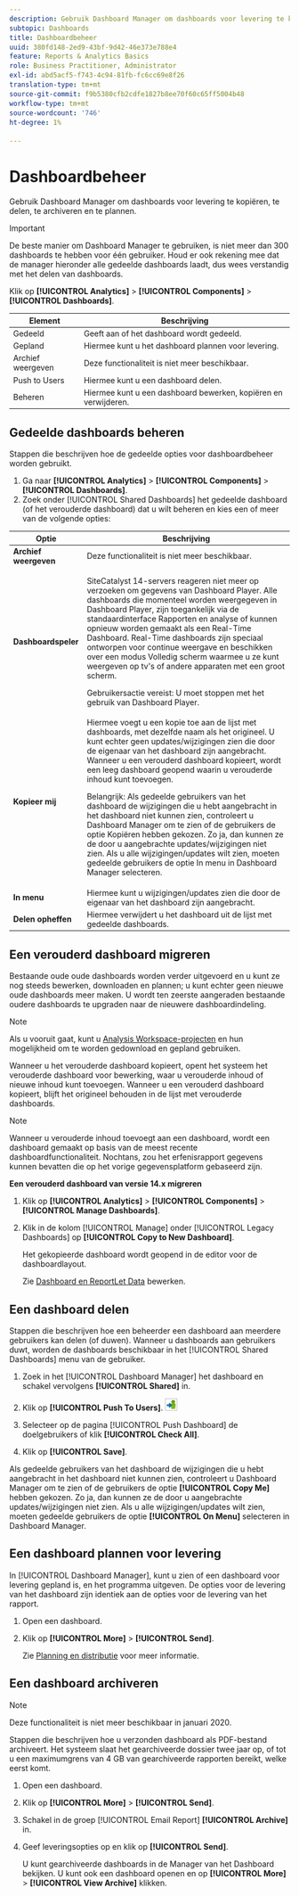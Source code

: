 ```yaml
---
description: Gebruik Dashboard Manager om dashboards voor levering te kopiëren, te delen, te archiveren en te plannen.
subtopic: Dashboards
title: Dashboardbeheer
uuid: 380fd148-2ed9-43bf-9d42-46e373e788e4
feature: Reports & Analytics Basics
role: Business Practitioner, Administrator
exl-id: abd5acf5-f743-4c94-81fb-fc6cc69e8f26
translation-type: tm+mt
source-git-commit: f9b5380cfb2cdfe1827b8ee70f60c65ff5004b48
workflow-type: tm+mt
source-wordcount: '746'
ht-degree: 1%

---
```


# Dashboardbeheer

Gebruik Dashboard Manager om dashboards voor levering te kopiëren, te delen, te archiveren en te plannen.

>[!IMPORTANT]
>
>De beste manier om Dashboard Manager te gebruiken, is niet meer dan 300 dashboards te hebben voor één gebruiker. Houd er ook rekening mee dat de manager hieronder alle gedeelde dashboards laadt, dus wees verstandig met het delen van dashboards.

Klik op **[!UICONTROL Analytics]** > **[!UICONTROL Components]** > **[!UICONTROL Dashboards]**.

| Element | Beschrijving |
|--- |--- |
| Gedeeld | Geeft aan of het dashboard wordt gedeeld. |
| Gepland | Hiermee kunt u het dashboard plannen voor levering. |
| Archief weergeven | Deze functionaliteit is niet meer beschikbaar. |
| Push to Users | Hiermee kunt u een dashboard delen. |
| Beheren | Hiermee kunt u een dashboard bewerken, kopiëren en verwijderen. |

## Gedeelde dashboards beheren

Stappen die beschrijven hoe de gedeelde opties voor dashboardbeheer worden gebruikt.

1. Ga naar **[!UICONTROL Analytics]** > **[!UICONTROL Components]** > **[!UICONTROL Dashboards]**.
1. Zoek onder [!UICONTROL Shared Dashboards] het gedeelde dashboard (of het verouderde dashboard) dat u wilt beheren en kies een of meer van de volgende opties:

<table id="choicetable_857E0E816D63404683D4E24DC8D7FC69"> 
 <thead class="chhead sthead"> 
  <th class="choptionhd"> Optie </th> 
  <th class="chdeschd"> Beschrijving </th> 
 </thead> 
 <tr class="chrow strow"> 
  <td class="choption"><strong>Archief weergeven</strong></td> 
  <td class="chdesc stentry"> Deze functionaliteit is niet meer beschikbaar. </td> 
 </tr> 
 <tr class="chrow strow"> 
  <td class="choption"><strong>Dashboardspeler</strong></td> 
  <td class="chdesc stentry"> <p>SiteCatalyst 14-servers reageren niet meer op verzoeken om gegevens van Dashboard Player. Alle dashboards die momenteel worden weergegeven in Dashboard Player, zijn toegankelijk via de standaardinterface Rapporten en analyse of kunnen opnieuw worden gemaakt als een Real-Time Dashboard. Real-Time dashboards zijn speciaal ontworpen voor continue weergave en beschikken over een modus Volledig scherm waarmee u ze kunt weergeven op tv's of andere apparaten met een groot scherm. </p> <p>Gebruikersactie vereist: U moet stoppen met het gebruik van Dashboard Player. </p> </td> 
 </tr> 
 <tr class="chrow strow"> 
  <td class="choption"><strong>Kopieer mij</strong></td> 
  <td class="chdesc stentry"> Hiermee voegt u een kopie toe aan de lijst met dashboards, met dezelfde naam als het origineel. U kunt echter geen updates/wijzigingen zien die door de eigenaar van het dashboard zijn aangebracht. Wanneer u een verouderd dashboard kopieert, wordt een leeg dashboard geopend waarin u verouderde inhoud kunt toevoegen. <p>Belangrijk:  Als gedeelde gebruikers van het dashboard de wijzigingen die u hebt aangebracht in het dashboard niet kunnen zien, controleert u Dashboard Manager om te zien of de gebruikers de optie <span class="uicontrol"> Kopiëren </span> hebben gekozen. Zo ja, dan kunnen ze de door u aangebrachte updates/wijzigingen niet zien. Als u alle wijzigingen/updates wilt zien, moeten gedeelde gebruikers de optie <span class="uicontrol"> In menu </span> in Dashboard Manager selecteren. </p> </td> 
 </tr> 
 <tr class="chrow strow"> 
  <td class="choption"><strong>In menu</strong></td> 
  <td class="chdesc stentry"> Hiermee kunt u wijzigingen/updates zien die door de eigenaar van het dashboard zijn aangebracht. </td> 
 </tr> 
 <tr class="chrow strow"> 
  <td class="choption"><strong>Delen opheffen</strong></td> 
  <td class="chdesc stentry"> Hiermee verwijdert u het dashboard uit de lijst met gedeelde dashboards. </td> 
 </tr> 
</table>

## Een verouderd dashboard migreren

Bestaande oude oude dashboards worden verder uitgevoerd en u kunt ze nog steeds bewerken, downloaden en plannen; u kunt echter geen nieuwe oude dashboards meer maken. U wordt ten zeerste aangeraden bestaande oudere dashboards te upgraden naar de nieuwere dashboardindeling.

>[!NOTE]
>
>Als u vooruit gaat, kunt u [Analysis Workspace-projecten](https://docs.adobe.com/content/help/en/analytics/analyze/analysis-workspace/home.html) en hun mogelijkheid om te worden gedownload en gepland gebruiken.

Wanneer u het verouderde dashboard kopieert, opent het systeem het verouderde dashboard voor bewerking, waar u verouderde inhoud of nieuwe inhoud kunt toevoegen. Wanneer u een verouderd dashboard kopieert, blijft het origineel behouden in de lijst met verouderde dashboards.

>[!NOTE]
>
>Wanneer u verouderde inhoud toevoegt aan een dashboard, wordt een dashboard gemaakt op basis van de meest recente dashboardfunctionaliteit. Nochtans, zou het erfenisrapport gegevens kunnen bevatten die op het vorige gegevensplatform gebaseerd zijn.

**Een verouderd dashboard van versie 14.x migreren**

1. Klik op **[!UICONTROL Analytics]** > **[!UICONTROL Components]** > **[!UICONTROL Manage Dashboards]**.
1. Klik in de kolom [!UICONTROL Manage] onder [!UICONTROL Legacy Dashboards] op **[!UICONTROL Copy to New Dashboard]**.

   Het gekopieerde dashboard wordt geopend in de editor voor de dashboardlayout.

   Zie [Dashboard en ReportLet Data](/help/analyze/reports-analytics/dashboard.md) bewerken.

## Een dashboard delen

Stappen die beschrijven hoe een beheerder een dashboard aan meerdere gebruikers kan delen (of duwen). Wanneer u dashboards aan gebruikers duwt, worden de dashboards beschikbaar in het [!UICONTROL Shared Dashboards] menu van de gebruiker.

1. Zoek in het [!UICONTROL Dashboard Manager] het dashboard en schakel vervolgens **[!UICONTROL Shared]** in.
1. Klik op **[!UICONTROL Push To Users]**.  ![](assets/push.png)

1. Selecteer op de pagina [!UICONTROL Push Dashboard] de doelgebruikers of klik **[!UICONTROL Check All]**.
1. Klik op **[!UICONTROL Save]**.

Als gedeelde gebruikers van het dashboard de wijzigingen die u hebt aangebracht in het dashboard niet kunnen zien, controleert u Dashboard Manager om te zien of de gebruikers de optie **[!UICONTROL Copy Me]** hebben gekozen. Zo ja, dan kunnen ze de door u aangebrachte updates/wijzigingen niet zien. Als u alle wijzigingen/updates wilt zien, moeten gedeelde gebruikers de optie **[!UICONTROL On Menu]** selecteren in Dashboard Manager.

## Een dashboard plannen voor levering

In [!UICONTROL Dashboard Manager], kunt u zien of een dashboard voor levering gepland is, en het programma uitgeven. De opties voor de levering van het dashboard zijn identiek aan de opties voor de levering van het rapport.

1. Open een dashboard.
1. Klik op **[!UICONTROL More]** > **[!UICONTROL Send]**.

   Zie [Planning en distributie](/help/analyze/reports-analytics/scheduling.md) voor meer informatie.

## Een dashboard archiveren

>[!NOTE]
>
>Deze functionaliteit is niet meer beschikbaar in januari 2020.

Stappen die beschrijven hoe u verzonden dashboard als PDF-bestand archiveert. Het systeem slaat het gearchiveerde dossier twee jaar op, of tot u een maximumgrens van 4 GB van gearchiveerde rapporten bereikt, welke eerst komt.

1. Open een dashboard.
1. Klik op **[!UICONTROL More]** > **[!UICONTROL Send]**.
1. Schakel in de groep [!UICONTROL Email Report] **[!UICONTROL Archive]** in.
1. Geef leveringsopties op en klik op **[!UICONTROL Send]**.

   U kunt gearchiveerde dashboards in de Manager van het Dashboard bekijken. U kunt ook een dashboard openen en op **[!UICONTROL More]** > **[!UICONTROL View Archive]** klikken.
